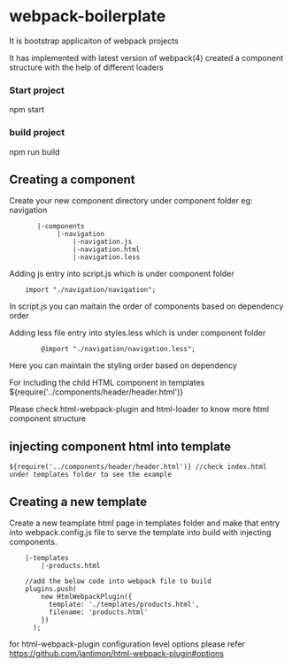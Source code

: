 # webpack-boilerplate

It is bootstrap applicaiton of webpack projects

It has implemented with latest version of webpack(4) created a component structure with the help of different loaders 


### Start project
npm start

### build project
npm run build

## Creating a component
Create your new component directory under component folder eg: navigation
        
           |-components
                |-navigation
                    |-navigation.js
                    |-navigation.html
                    |-navigation.less
                    
Adding js entry into script.js which is under component folder

        import "./navigation/navigation";
In script.js you can maitain the order of components based on dependency order


Adding less file entry into styles.less which is under component folder
            
            @import "./navigation/navigation.less";
Here you can maintain the styling order based on dependency

For including the child HTML component in templates
        ${require('../components/header/header.html')}

Please check html-webpack-plugin and html-loader to know more html component structure

## injecting component html into template
    ${require('../components/header/header.html')} //check index.html under templates folder to see the example

## Creating a new template

Create a new teamplate html page in templates folder and make that entry into webpack.config.js file to serve the template into build with injecting components. 

        |-templates
            |-products.html

        //add the below code into webpack file to build
        plugins.push(
            new HtmlWebpackPlugin({
              template: './templates/products.html',
              filename: 'products.html'
            })
          );

for html-webpack-plugin configuration level options please refer https://github.com/jantimon/html-webpack-plugin#options


